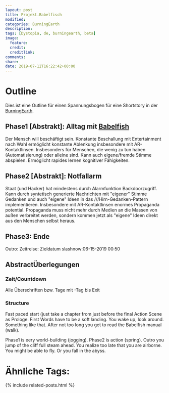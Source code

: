 ```yaml
---
layout: post
title: Projekt.Babelfisch
modified:
categories: BurningEarth
description:
tags: [Dystopia, de, burningearth, beta]
image:
  feature:
  credit:
  creditlink:
comments:
share:
date: 2019-07-12T16:22:42+00:00
---
```

# Outline
Dies ist eine Outline für einen Spannungsbogen für eine Shortstory in der [BurningEarth](/burningearth/2019-07-12-burningearth.md).

## Phase1 [Abstrakt]: Alltag mit [Babelfish](/burningearth/2019-07-12-babelfisch.md)

Der Mensch will beschäftigt sein. Konstante Beschallung mit Entertainment nach Wahl ermöglicht konstante Ablenkung insbesondere mit AR-Kontaktlinsen. Insbesonders für Menschen, die wenig zu tun haben (Automatisierung) oder alleine sind.
Kann auch eigene/fremde Stimme abspielen. Ermöglicht rapides lernen kognitiver Fähigkeiten.

## Phase2 [Abstrakt]: Notfallarm
Staat (und Hacker) hat mindestens durch Alarmfunktion Backdoorzugriff. Kann durch syntetisch generierte Nachrichten mit "eigener" Stimme Gedanken und auch "eigene" Ideen in das ///Hirn-Gedanken-Pattern implementieren. Insbesondere mit AR-Kontaktlinsen enormes Propaganda potential. Propaganda muss nicht mehr durch Medien an die Massen von außen verbreitet werden, sondern kommen jetzt als "eigene" Ideen direkt aus den Menschen selbst heraus.

## Phase3: Ende

Outro: Zeitreise: Zieldatum slashnow:06-15-2019 00:50

## AbstractÜberlegungen
### Zeit/Countdown

Alle Überschriften bzw. Tage mit -Tag bis Exit

### Structure

Fast paced start (just take a chapter from just before the final Action Scene as Prologe. First Words have to be a soft landing. You wake up, look around. Something like that. After not too long you get to read the Babelfish manual (walk).

Phase1 is eery world-building (jogging). Phase2 is action (spring). Outro you jump of the cliff full steam ahead. You realize too late that you are airborne. You might be able to fly. Or you fall in the abyss.

# Ähnliche Tags:

{% include related-posts.html %}
